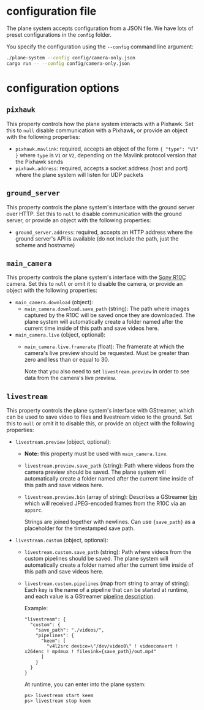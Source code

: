 # configuration file

The plane system accepts configuration from a JSON file. We have lots of preset
configurations in the `config` folder.

You specify the configuration using the `--config` command line argument:

```sh
./plane-system --config config/camera-only.json
cargo run -- --config config/camera-only.json
```

# configuration options

## `pixhawk`

This property controls how the plane system interacts with a Pixhawk. Set this to `null` disable communication with a Pixhawk, or provide an object with the following properties:

- `pixhawk.mavlink`: required, accepts an object of the form `{ "type": "V1" }` where `type` is `V1` or `V2`, depending on the Mavlink protocol version that the Pixhawk sends
- `pixhawk.address`: required, accepts a socket address (host and port) where the plane system will listen for UDP packets

## `ground_server`

This property controls the plane system's interface with the ground server over HTTP. Set this to `null` to disable communication with the ground server, or provide an object with the following properties:

- `ground_server.address`: required, accepts an HTTP address where the ground server's API is available (do not include the path, just the scheme and hostname)

## `main_camera`

This property controls the plane system's interface with the [Sony
R10C](https://www.notion.so/Sony-R10C-a3b2547c751147a38a154f326d40f312) camera.
Set this to `null` or omit it to disable the camera, or provide an object with
the following properties:

- `main_camera.download` (object): 
  - `main_camera.download.save_path` (string): The path where images captured by
    the R10C will be saved once they are downloaded. The plane system will
    automatically create a folder named after the current time inside of this
    path and save videos here. 
- `main_camera.live` (object, optional):
  - `main_camera.live.framerate` (float): The framerate at which the camera's
    live preview should be requested. Must be greater than zero and less than or
    equal to 30. 
    
    Note that you also need to set `livestream.preview` in order to see data
    from the camera's live preview.

## `livestream`

This property controls the plane system's interface with GStreamer, which can be
used to save video to files and livestream video to the ground. Set this to `null` or omit it to disable this, or provide an object with the following properties:

- `livestream.preview` (object, optional):
  - **Note:** this property must be used with `main_camera.live`.
  - `livestream.preview.save_path` (string): Path where videos from the camera
    preview should be saved. The plane system will automatically create a folder
    named after the current time inside of this path and save videos here.
  - `livestream.preview.bin` (array of string): Describes a GStreamer [bin](https://gstreamer.freedesktop.org/documentation/application-development/basics/bins.html) which will received JPEG-encoded frames from the R10C via an `appsrc`.

    Strings are joined together with newlines. Can use `{save_path}` as a placeholder for the timestamped save path.
- `livestream.custom` (object, optional):
  - `livestream.custom.save_path` (string): Path where videos from the custom
    pipelines should be saved. The plane system will automatically create a
    folder named after the current time inside of this path and save videos
    here.
  - `livestream.custom.pipelines` (map from string to array of string): Each key
    is the name of a pipeline that can be started at runtime, and each value is
    a GStreamer [pipeline
    description](https://gstreamer.freedesktop.org/documentation/tools/gst-launch.html?gi-language=c#pipeline-description).

    Example:
    ```
    "livestream": {
      "custom": {
        "save_path": "./videos/",
        "pipelines": {
          "keem": [
            "v4l2src device=\"/dev/video0\" ! videoconvert ! x264enc ! mp4mux ! filesink={save_path}/out.mp4"
          ]
        }
      }
    }
    ```

    At runtime, you can enter into the plane system:
    ```
    ps> livestream start keem
    ps> livestream stop keem
    ```
